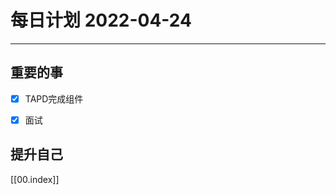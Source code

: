 #  每日计划 2022-04-24
---
## 重要的事
- [x]  TAPD完成组件
- [x]  面试




## 提升自己
   
  



[[00.index]]









